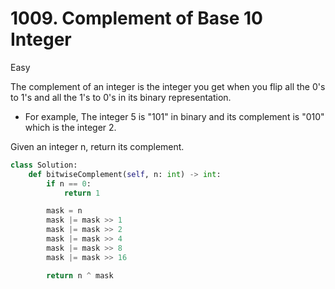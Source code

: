 # 1009. Complement of Base 10 Integer

Easy

The complement of an integer is the integer you get when you flip all the 0's to 1's and all the 1's to 0's in its binary representation.

- For example, The integer 5 is "101" in binary and its complement is "010" which is the integer 2.

Given an integer n, return its complement.

```python
class Solution:
    def bitwiseComplement(self, n: int) -> int:
        if n == 0:
            return 1

        mask = n
        mask |= mask >> 1
        mask |= mask >> 2
        mask |= mask >> 4
        mask |= mask >> 8
        mask |= mask >> 16

        return n ^ mask
```
